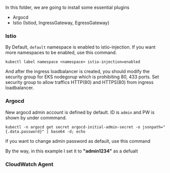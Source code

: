 In this folder, we are going to install some essential plugins

* Argocd
* Istio (Istiod, IngressGateway, EgressGateway)

### Istio

By Default, `default` namespace is enabled to istio-injection.
If you want more namespaces to be enabled, use this command.

`kubectl label namespace <namespace> istio-injection=enabled`

And after the ingress loadbalancer is created, you should modify the security group for EKS nodegorup which is prohibiting 80, 433 ports.
Set security group to allow traffics HTTP(80) and HTTPS(80) from ingress loadbalancer.

### Argocd

New argocd admin account is defined by default. ID is `admin` and PW is shown by under commmand.

`kubectl -n argocd get secret argocd-initial-admin-secret -o jsonpath="{.data.password}" | base64 -d; echo`

If you want to change admin password as default, use this command

By the way, in this example I set it to **"admin1234"** as a defualt

### CloudWatch Agent